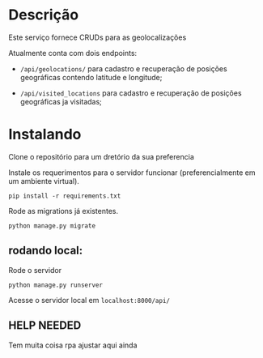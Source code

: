 # Descrição

Este serviço fornece CRUDs para as geolocalizações

Atualmente conta com dois endpoints:

* `/api/geolocations/` para cadastro e recuperação de posições geográficas contendo latitude e longitude;

* `/api/visited_locations` para cadastro e recuperação de posições geográficas ja visitadas;


# Instalando

Clone o repositório para um dretório da sua preferencia


Instale os requerimentos para o servidor funcionar (preferencialmente em um ambiente virtual).

    pip install -r requirements.txt

Rode as migrations já existentes.
    
    python manage.py migrate

## rodando local:

Rode o servidor

    python manage.py runserver


Acesse o servidor local em `localhost:8000/api/`


## HELP NEEDED

Tem muita coisa rpa ajustar aqui ainda